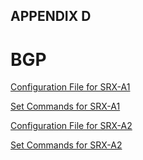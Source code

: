 ## APPENDIX D 

# BGP



[Configuration File for SRX-A1](https://github.com/Helweg/Project-Network-2nd-Semester/blob/master/APPENDIX%20D/srx-a1)


[Set Commands for SRX-A1](https://github.com/Helweg/Project-Network-2nd-Semester/blob/master/APPENDIX%20D/srx-a1%20set%20commands)


[Configuration File for SRX-A2](https://github.com/Helweg/Project-Network-2nd-Semester/blob/master/APPENDIX%20D/srx-a2)


[Set Commands for SRX-A2](https://github.com/Helweg/Project-Network-2nd-Semester/blob/master/APPENDIX%20D/srx-a2%20set%20commands)
